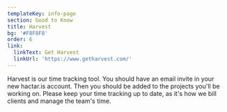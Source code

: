 ```yaml
---
templateKey: info-page
section: Good to Know
title: Harvest
bg: '#F8F8F8'
order: 6
link:
  linkText: Get Harvest
  linkUrl: 'https://www.getharvest.com/'
---
```

Harvest is our time tracking tool. You should have an email invite in your new hactar.is account. Then you should be added to the projects you'll be working on. Please keep your time tracking up to date, as it's how we bill clients and manage the team's time.
